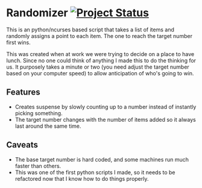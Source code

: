 # Randomizer [![Project Status](http://stillmaintained.com/vrillusions/randomizer.png)](http://stillmaintained.com/vrillusions/randomizer)

This is an python/ncurses based script that takes a list of items and randomly assigns a point to each item.  The one to reach the target number first wins.

This was created when at work we were trying to decide on a place to have lunch.  Since no one could think of anything I made this to do the thinking for us.  It purposely takes a minute or two (you need adjust the target number based on your computer speed) to allow anticipation of who's going to win.

## Features

* Creates suspense by slowly counting up to a number instead of instantly picking something.
* The target number changes with the number of items added so it always last around the same time.

## Caveats

* The base target number is hard coded, and some machines run much faster than others.
* This was one of the first python scripts I made, so it needs to be refactored now that I know how to do things properly.
